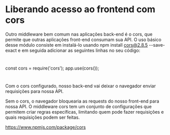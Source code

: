 # Liberando acesso ao frontend com cors

Outro middleware bem comum nas aplicações back-end é o cors, que permite que outras aplicações front-end consumam sua API. O uso básico desse módulo consiste em instalá-lo usando npm install cors@2.8.5 --save-exact e em seguida adicionar as seguintes linhas no seu código:

#
const cors = require('cors');
app.use(cors());
#

Com o cors configurado, nosso back-end vai deixar o navegador enviar requisições para nossa API.

Sem o cors, o navegador bloquearia as requests do nosso front-end para nossa API. O middleware cors tem um conjunto de configurações que permitem criar regras específicas, limitando quem pode fazer requisições e quais requisições podem ser feitas.

https://www.npmjs.com/package/cors


